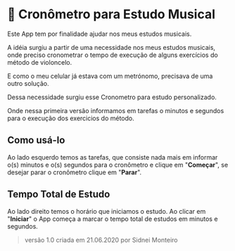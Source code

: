 # :musical_note: Cronômetro para Estudo Musical



Este App tem por finalidade ajudar nos meus estudos musicais.

A idéia surgiu a partir de uma necessidade nos meus estudos musicais, onde preciso cronometrar o tempo de execução de alguns exercícios do método de violoncelo.

E como o meu celular já estava com um metrónomo, precisava de uma outro solução.

Dessa necessidade surgiu esse Cronometro para estudo personalizado.

Onde nessa primeira versão informamos em tarefas o minutos e segundos para o execução dos exercicios do método.



## Como usá-lo

Ao lado esquerdo temos as tarefas, que consiste nada mais em informar o(s) minutos e o(s) segundos para o cronômetro e clique em "**Começar**", se desejar parar o cronômetro clique em "**Parar**".

## Tempo Total de Estudo

Ao lado direito temos o horário que iniciamos o estudo. Ao clicar em "**Iniciar**"  o App começa a marcar o tempo total de estudos em minutos e segundos.



> versão 1.0 criada em 21.06.2020 por Sidnei Monteiro

